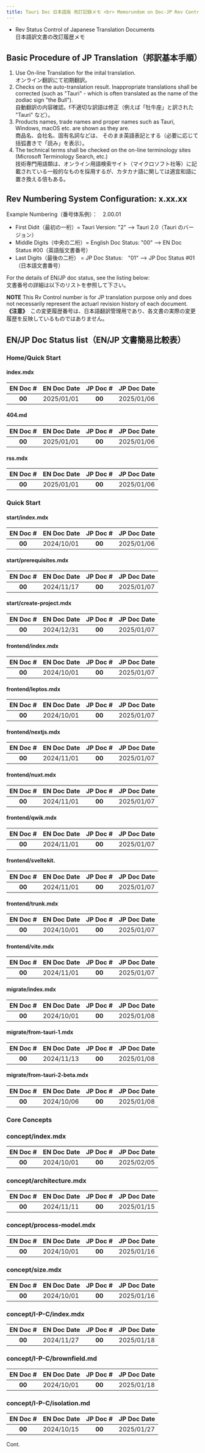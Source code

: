 ```yaml
---
title: Tauri Doc 日本語版 改訂記録メモ <br> Memorundom on Doc-JP Rev Control
---
```


- Rev Status Control of Japanese Translation Documents <br> 日本語訳文書の改訂履歴メモ

## Basic Procedure of JP Translation（邦訳基本手順）

1. Use On-line Translation for the inital translation. <br>オンライン翻訳にて初期翻訳。
1. Checks on the auto-translation result. Inappropriate translations shall be corrected (such as "Tauri" - which is often translated as the name of the zodiac sign "the Bull"). <br>自動翻訳の内容確認。f不適切な訳語は修正（例えば「牡牛座」と訳された "Tauri" など）。
1. Products names, trade names and proper names such as Tauri, Windows, macOS etc. are shown as they are. <br>商品名、会社名、固有名詞などは、
   そのまま英語表記とする（必要に応じて括弧書きで「読み」を表示）。
1. The technical terms shall be checked on the on-line terminology sites (Microsoft Terminology Search, etc.) <br>技術専門用語類は、オンライン用語検索サイト（マイクロソフト社等）に記載されている一般的なものを採用するが、カタカナ語に関しては適宜和語に置き換える倍もある。

## Rev Numbering System Configuration: x.xx.xx

Example Numbering（番号体系例）：　2.00.01

- First Didit（最初の一桁）= Tauri Version: "2" --> Tauri 2.0（Tauri のバージョン）
- Middle Digits（中央の二桁）= English Doc Status: "00" --> EN Doc Status #00（英語版文書番号）
- Last Digits（最後の二桁） = JP Doc Status:　"01" --> JP Doc Status #01（日本語文書番号）

For the details of EN/JP doc status, see the listing below: <br> 文書番号の詳細は以下のリストを参照して下さい。

**NOTE** This Rv Control number is for JP translation purpose only and does not necessarily represent the actuarl revision history of each document.<br>
**《注意》**　この変更履歴番号は、日本語翻訳管理用であり、各文書の実際の変更履歴を反映しているものではありません。

## EN/JP Doc Status list（EN/JP 文書簡易比較表）

### Home/Quick Start

#### index.mdx

| EN Doc # | EN Doc Date | JP Doc # | JP Doc Date |
| :------: | :---------- | :------: | :---------- |
|  **00**  | 2025/01/01  |  **00**  | 2025/01/06  |

#### 404.md

| EN Doc # | EN Doc Date | JP Doc # | JP Doc Date |
| :------: | :---------- | :------: | :---------- |
|  **00**  | 2025/01/01  |  **00**  | 2025/01/06  |

#### rss.mdx

| EN Doc # | EN Doc Date | JP Doc # | JP Doc Date |
| :------: | :---------- | :------: | :---------- |
|  **00**  | 2025/01/01  |  **00**  | 2025/01/06  |

### Quick Start

#### start/index.mdx

| EN Doc # | EN Doc Date | JP Doc # | JP Doc Date |
| :------: | :---------- | :------: | :---------- |
|  **00**  | 2024/10/01  |  **00**  | 2025/01/06  |

#### start/prerequisites.mdx

| EN Doc # | EN Doc Date | JP Doc # | JP Doc Date |
| :------: | :---------- | :------: | :---------- |
|  **00**  | 2024/11/17  |  **00**  | 2025/01/07  |

#### start/create-project.mdx

| EN Doc # | EN Doc Date | JP Doc # | JP Doc Date |
| :------: | :---------- | :------: | :---------- |
|  **00**  | 2024/12/31  |  **00**  | 2025/01/07  |

#### frontend/index.mdx

| EN Doc # | EN Doc Date | JP Doc # | JP Doc Date |
| :------: | :---------- | :------: | :---------- |
|  **00**  | 2024/10/01  |  **00**  | 2025/01/07  |

#### frontend/leptos.mdx

| EN Doc # | EN Doc Date | JP Doc # | JP Doc Date |
| :------: | :---------- | :------: | :---------- |
|  **00**  | 2024/10/01  |  **00**  | 2025/01/07  |

#### frontend/nextjs.mdx

| EN Doc # | EN Doc Date | JP Doc # | JP Doc Date |
| :------: | :---------- | :------: | :---------- |
|  **00**  | 2024/11/01  |  **00**  | 2025/01/07  |

#### frontend/nuxt.mdx

| EN Doc # | EN Doc Date | JP Doc # | JP Doc Date |
| :------: | :---------- | :------: | :---------- |
|  **00**  | 2024/11/01  |  **00**  | 2025/01/07  |

#### frontend/qwik.mdx

| EN Doc # | EN Doc Date | JP Doc # | JP Doc Date |
| :------: | :---------- | :------: | :---------- |
|  **00**  | 2024/11/01  |  **00**  | 2025/01/07  |

#### frontend/sveltekit.

| EN Doc # | EN Doc Date | JP Doc # | JP Doc Date |
| :------: | :---------- | :------: | :---------- |
|  **00**  | 2024/11/01  |  **00**  | 2025/01/07  |

#### frontend/trunk.mdx

| EN Doc # | EN Doc Date | JP Doc # | JP Doc Date |
| :------: | :---------- | :------: | :---------- |
|  **00**  | 2024/10/01  |  **00**  | 2025/01/07  |

#### frontend/vite.mdx

| EN Doc # | EN Doc Date | JP Doc # | JP Doc Date |
| :------: | :---------- | :------: | :---------- |
|  **00**  | 2024/11/01  |  **00**  | 2025/01/07  |

#### migrate/index.mdx

| EN Doc # | EN Doc Date | JP Doc # | JP Doc Date |
| :------: | :---------- | :------: | :---------- |
|  **00**  | 2024/10/01  |  **00**  | 2025/01/08  |

#### migrate/from-tauri-1.mdx

| EN Doc # | EN Doc Date | JP Doc # | JP Doc Date |
| :------: | :---------- | :------: | :---------- |
|  **00**  | 2024/11/13  |  **00**  | 2025/01/08  |

#### migrate/from-tauri-2-beta.mdx

| EN Doc # | EN Doc Date | JP Doc # | JP Doc Date |
| :------: | :---------- | :------: | :---------- |
|  **00**  | 2024/10/06  |  **00**  | 2025/01/08  |

### Core Concepts

### concept/index.mdx

| EN Doc # | EN Doc Date | JP Doc # | JP Doc Date |
| :------: | :---------- | :------: | :---------- |
|  **00**  | 2024/10/01  |  **00**  | 2025/02/05  |

### concept/architecture.mdx

| EN Doc # | EN Doc Date | JP Doc # | JP Doc Date |
| :------: | :---------- | :------: | :---------- |
|  **00**  | 2024/11/11  |  **00**  | 2025/01/15  |

### concept/process-model.mdx

| EN Doc # | EN Doc Date | JP Doc # | JP Doc Date |
| :------: | :---------- | :------: | :---------- |
|  **00**  | 2024/10/01  |  **00**  | 2025/01/16  |

### concept/size.mdx

| EN Doc # | EN Doc Date | JP Doc # | JP Doc Date |
| :------: | :---------- | :------: | :---------- |
|  **00**  | 2024/10/01  |  **00**  | 2025/01/16  |

### concept/I-P-C/index.mdx

| EN Doc # | EN Doc Date | JP Doc # | JP Doc Date |
| :------: | :---------- | :------: | :---------- |
|  **00**  | 2024/11/27  |  **00**  | 2025/01/18  |

### concept/I-P-C/brownfield.md

| EN Doc # | EN Doc Date | JP Doc # | JP Doc Date |
| :------: | :---------- | :------: | :---------- |
|  **00**  | 2024/10/01  |  **00**  | 2025/01/18  |

### concept/I-P-C/isolation.md

| EN Doc # | EN Doc Date | JP Doc # | JP Doc Date |
| :------: | :---------- | :------: | :---------- |
|  **00**  | 2024/10/15  |  **00**  | 2025/01/27  |

Cont.
